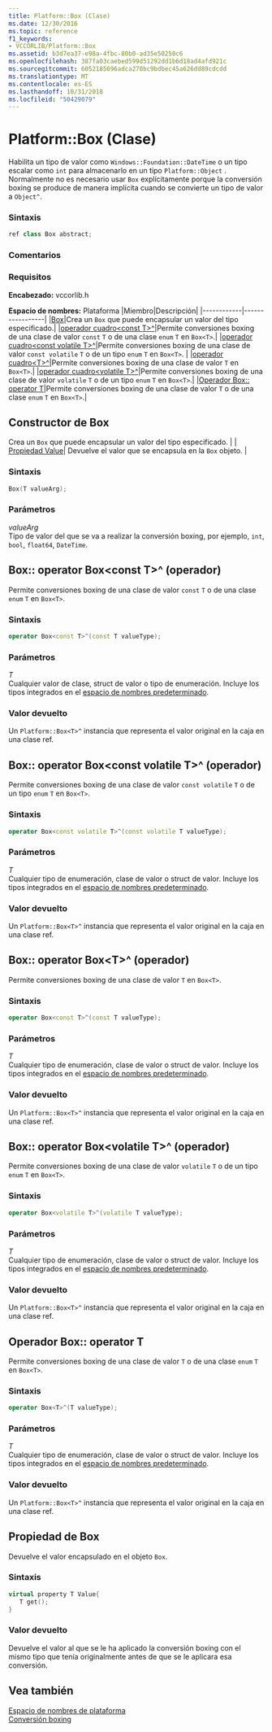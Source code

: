 ```yaml
---
title: Platform::Box (Clase)
ms.date: 12/30/2016
ms.topic: reference
f1_keywords:
- VCCORLIB/Platform::Box
ms.assetid: b3d7ea37-e98a-4fbc-80b0-ad35e50250c6
ms.openlocfilehash: 387fa03caebed599d51292dd1b6d18ad4afd921c
ms.sourcegitcommit: 6052185696adca270bc9bdbec45a626dd89cdcdd
ms.translationtype: MT
ms.contentlocale: es-ES
ms.lasthandoff: 10/31/2018
ms.locfileid: "50429079"
---
```

# <a name="platformbox-class"></a>Platform::Box (Clase)

Habilita un tipo de valor como `Windows::Foundation::DateTime` o un tipo escalar como `int` para almacenarlo en un tipo `Platform::Object` . Normalmente no es necesario usar `Box` explícitamente porque la conversión boxing se produce de manera implícita cuando se convierte un tipo de valor a `Object^`.

### <a name="syntax"></a>Sintaxis

```cpp
ref class Box abstract;
```
  ### <a name="remarks"></a>Comentarios

### <a name="requirements"></a>Requisitos

**Encabezado:** vccorlib.h

**Espacio de nombres:** Plataforma
|Miembro|Descripción|
|------------|-----------------|
|[Box](#ctor)|Crea un `Box` que puede encapsular un valor del tipo especificado.|
|[operador cuadro&lt;const T&gt;^](#box-const-t)|Permite conversiones boxing de una clase de valor `const` `T` o de una clase `enum` `T` en `Box<T>`.|
|[operador cuadro&lt;const volatile T&gt;^](#box-const-volatile-t)|Permite conversiones boxing de una clase de valor `const volatile` `T` o de un tipo `enum` `T` en `Box<T>`. |
|[operador cuadro&lt;T&gt;^](#box-t)|Permite conversiones boxing de una clase de valor `T` en `Box<T>`.|
|[operador cuadro&lt;volatile T&gt;^](#box-volatile-t)|Permite conversiones boxing de una clase de valor `volatile` `T` o de un tipo `enum` `T` en `Box<T>`.|
|[Operador Box:: operator T](#t)|Permite conversiones boxing de una clase de valor `T` o de una clase `enum` `T` en `Box<T>`.|
## <a name="ctor"></a> Constructor de Box

Crea un `Box` que puede encapsular un valor del tipo especificado. | |[ Propiedad Value](#value)| Devuelve el valor que se encapsula en la `Box` objeto. |
### <a name="syntax"></a>Sintaxis

```cpp
Box(T valueArg);
```

### <a name="parameters"></a>Parámetros

*valueArg*<br/>
Tipo de valor del que se va a realizar la conversión boxing, por ejemplo, `int`, `bool`, `float64`, `DateTime`.

## <a name="box-const-t"></a> Box:: operator Box&lt;const T&gt;^ (operador)

Permite conversiones boxing de una clase de valor `const` `T` o de una clase `enum` `T` en `Box<T>`.

### <a name="syntax"></a>Sintaxis

```cpp
operator Box<const T>^(const T valueType);
```

### <a name="parameters"></a>Parámetros

*T*<br/>
Cualquier valor de clase, struct de valor o tipo de enumeración. Incluye los tipos integrados en el [espacio de nombres predeterminado](../cppcx/default-namespace.md).

### <a name="return-value"></a>Valor devuelto

Un `Platform::Box<T>^` instancia que representa el valor original en la caja en una clase ref.

## <a name="box-const-volatile-t"></a> Box:: operator Box&lt;const volatile T&gt;^ (operador)

Permite conversiones boxing de una clase de valor `const volatile` `T` o de un tipo `enum` `T` en `Box<T>`.

### <a name="syntax"></a>Sintaxis

```cpp
operator Box<const volatile T>^(const volatile T valueType);
```

### <a name="parameters"></a>Parámetros

*T*<br/>
Cualquier tipo de enumeración, clase de valor o struct de valor. Incluye los tipos integrados en el [espacio de nombres predeterminado](../cppcx/default-namespace.md).

### <a name="return-value"></a>Valor devuelto

Un `Platform::Box<T>^` instancia que representa el valor original en la caja en una clase ref.

## <a name="box-t"></a> Box:: operator Box&lt;T&gt;^ (operador)

Permite conversiones boxing de una clase de valor `T` en `Box<T>`.

### <a name="syntax"></a>Sintaxis

```cpp
operator Box<const T>^(const T valueType);
```

### <a name="parameters"></a>Parámetros

*T*<br/>
Cualquier tipo de enumeración, clase de valor o struct de valor. Incluye los tipos integrados en el [espacio de nombres predeterminado](../cppcx/default-namespace.md).

### <a name="return-value"></a>Valor devuelto

Un `Platform::Box<T>^` instancia que representa el valor original en la caja en una clase ref.

## <a name="box-volatile-t"></a> Box:: operator Box&lt;volatile T&gt;^ (operador)

Permite conversiones boxing de una clase de valor `volatile` `T` o de un tipo `enum` `T` en `Box<T>`.

### <a name="syntax"></a>Sintaxis

```cpp
operator Box<volatile T>^(volatile T valueType);
```

### <a name="parameters"></a>Parámetros

*T*<br/>
Cualquier tipo de enumeración, clase de valor o struct de valor. Incluye los tipos integrados en el [espacio de nombres predeterminado](../cppcx/default-namespace.md).

### <a name="return-value"></a>Valor devuelto

Un `Platform::Box<T>^` instancia que representa el valor original en la caja en una clase ref.

## <a name="t"></a>  Operador Box:: operator T

Permite conversiones boxing de una clase de valor `T` o de una clase `enum` `T` en `Box<T>`.

### <a name="syntax"></a>Sintaxis

```cpp
operator Box<T>^(T valueType);
```

### <a name="parameters"></a>Parámetros

*T*<br/>
Cualquier tipo de enumeración, clase de valor o struct de valor. Incluye los tipos integrados en el [espacio de nombres predeterminado](../cppcx/default-namespace.md).

### <a name="return-value"></a>Valor devuelto

Un `Platform::Box<T>^` instancia que representa el valor original en la caja en una clase ref.

## <a name="value"></a> Propiedad de Box

Devuelve el valor encapsulado en el objeto `Box`.

### <a name="syntax"></a>Sintaxis

```cpp
virtual property T Value{
   T get();
}
```

### <a name="return-value"></a>Valor devuelto

Devuelve el valor al que se le ha aplicado la conversión boxing con el mismo tipo que tenía originalmente antes de que se le aplicara esa conversión.

## <a name="see-also"></a>Vea también

[Espacio de nombres de plataforma](../cppcx/platform-namespace-c-cx.md)<br/>
[Conversión boxing](../cppcx/boxing-c-cx.md)